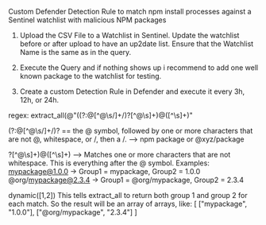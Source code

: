 Custom Defender Detection Rule to match npm install processes against a Sentinel watchlist with malicious NPM packages

1. Upload the CSV File to a Watchlist in Sentinel. Update the watchlist before or after upload to have an up2date list. Ensure that the Watchlist Name is the same as in the query.

2. Execute the Query and if nothing shows up i recommend to add one well known package to the watchlist for testing.

3. Create a custom Detection Rule in Defender and execute it every 3h, 12h, or 24h.


regex:
extract_all(@"((?:@[^@\s/]+/)?[^@\s]+)@([^\s]+)"

(?:@[^@\s/]+/)? == the @ symbol, followed by one or more characters that are not @, whitespace, or /, then a /. --> npm package or @xyz/package

?[^@\s]+)@([^\s]+) --> Matches one or more characters that are not whitespace. This is everything after the @ symbol.
Examples: 
mypackage@1.0.0
→ Group1 = mypackage, Group2 = 1.0.0
@org/mypackage@2.3.4
→ Group1 = @org/mypackage, Group2 = 2.3.4

dynamic([1,2])
This tells extract_all to return both group 1 and group 2 for each match.
So the result will be an array of arrays, like:
[
  ["mypackage", "1.0.0"],
  ["@org/mypackage", "2.3.4"]
]